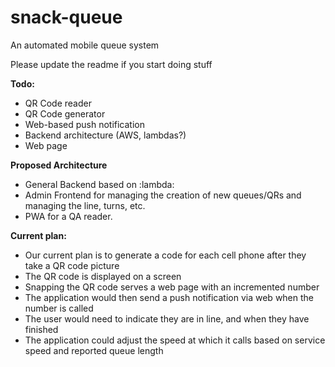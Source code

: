 # snack-queue
An automated mobile queue system

Please update the readme if you start doing stuff

**Todo:**
* QR Code reader
* QR Code generator
* Web-based push notification
* Backend architecture (AWS, lambdas?)
* Web page 

**Proposed Architecture**
- General Backend based on :lambda:
- Admin Frontend for managing the creation of new queues/QRs and managing the line, turns, etc.
- PWA for a QA reader.

**Current plan:**
- Our current plan is to generate a code for each cell phone after they take a QR code picture
- The QR code is displayed on a screen
- Snapping the QR code serves a web page with an incremented number
- The application would then send a push notification via web when the number is called
- The user would need to indicate they are in line, and when they have finished
- The application could adjust the speed at which it calls based on service speed and reported queue length
